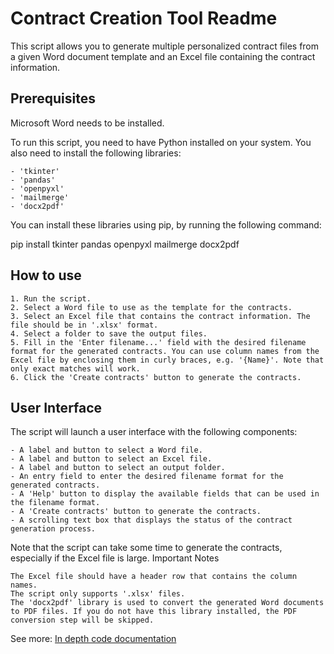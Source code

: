 # Contract Creation Tool Readme

This script allows you to generate multiple personalized contract files from a given Word document template and an Excel file containing the contract information.

## Prerequisites

Microsoft Word needs to be installed.

To run this script, you need to have Python installed on your system. You also need to install the following libraries:

    - 'tkinter'
    - 'pandas'
    - 'openpyxl'
    - 'mailmerge'
    - 'docx2pdf'

You can install these libraries using pip, by running the following command:

pip install tkinter pandas openpyxl mailmerge docx2pdf

## How to use

    1. Run the script.
    2. Select a Word file to use as the template for the contracts.
    3. Select an Excel file that contains the contract information. The file should be in '.xlsx' format.
    4. Select a folder to save the output files.
    5. Fill in the 'Enter filename...' field with the desired filename format for the generated contracts. You can use column names from the Excel file by enclosing them in curly braces, e.g. '{Name}'. Note that only exact matches will work.
    6. Click the 'Create contracts' button to generate the contracts.

## User Interface

The script will launch a user interface with the following components:

    - A label and button to select a Word file.
    - A label and button to select an Excel file.
    - A label and button to select an output folder.
    - An entry field to enter the desired filename format for the generated contracts.
    - A 'Help' button to display the available fields that can be used in the filename format.
    - A 'Create contracts' button to generate the contracts.
    - A scrolling text box that displays the status of the contract generation process.

Note that the script can take some time to generate the contracts, especially if the Excel file is large.
Important Notes

    The Excel file should have a header row that contains the column names.
    The script only supports '.xlsx' files.
    The 'docx2pdf' library is used to convert the generated Word documents to PDF files. If you do not have this library installed, the PDF conversion step will be skipped.
    
    
See more: [In depth code documentation](docs/code/DOCUMENTATION.md)
